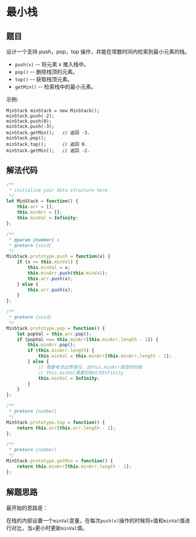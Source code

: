 # 最小栈
## 题目
设计一个支持 push，pop，top 操作，并能在常数时间内检索到最小元素的栈。

- ``push(x)`` -- 将元素 x 推入栈中。
- ``pop()`` -- 删除栈顶的元素。
- ``top()`` -- 获取栈顶元素。
- ``getMin()`` -- 检索栈中的最小元素。

示例:
```
MinStack minStack = new MinStack();
minStack.push(-2);
minStack.push(0);
minStack.push(-3);
minStack.getMin();   // 返回 -3.
minStack.pop();
minStack.top();      // 返回 0.
minStack.getMin();   // 返回 -2.
```

## 解法代码
```js
/**
 * initialize your data structure here.
 */
let MinStack = function() {
    this.arr = [];
    this.minArr = [];
    this.minVal = Infinity;
};

/** 
 * @param {number} x
 * @return {void}
 */
MinStack.prototype.push = function(x) {
    if (x <= this.minVal) {
        this.minVal = x;
        this.minArr.push(this.minVal);
        this.arr.push(x);
    } else {
        this.arr.push(x);
    }
};

/**
 * @return {void}
 */
MinStack.prototype.pop = function() {
    let popVal = this.arr.pop();
    if (popVal === this.minArr[this.minArr.length - 1]) {
        this.minArr.pop();
        if (this.minArr.length) {
            this.minVal = this.minArr[this.minArr.length - 1];
        } else {
            // 需要考虑边界情况，当this.minArr清空的时候
            // this.minVal需要初始化为Infinity
            this.minVal = Infinity;
        }
    }
};

/**
 * @return {number}
 */
MinStack.prototype.top = function() {
    return this.arr[this.arr.length - 1];
};

/**
 * @return {number}
 */
MinStack.prototype.getMin = function() {
    return this.minArr[this.minArr.length - 1];
};
```

## 解题思路

最开始的思路是：

在栈的内部设置一个``minVal``变量，在每次``push(x)``操作的时候将``x``值和``minVal``值进行对比，当``x``更小时更新``minVal``值。

